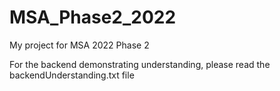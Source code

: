 # MSA_Phase2_2022
My project for MSA 2022 Phase 2

For the backend demonstrating understanding, please read the backendUnderstanding.txt file
